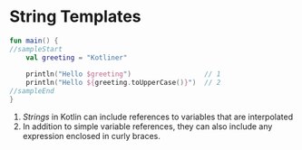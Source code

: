 # String Templates

<div class="language-kotlin" theme="idea">

```kotlin
fun main() {
//sampleStart
    val greeting = "Kotliner"
    
    println("Hello $greeting")                  // 1 
    println("Hello ${greeting.toUpperCase()}")  // 2
//sampleEnd
}
```

</div>

1. *Strings* in Kotlin can include references to variables that are interpolated
2. In addition to simple variable references, they can also include any expression enclosed in curly braces.

